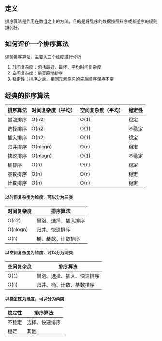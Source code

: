 ## 定义
排序算法是作用在数组之上的方法，目的是将乱序的数据按照升序或者逆序的规则排列好。

## 如何评价一个排序算法
评价排序算法，主要从三个维度进行分析
1. 时间复杂度：包括最好、最坏、平均时间复杂度
2. 空间复杂度：是否原地排序
3. 稳定性：排序之后，相同元素原先的先后顺序保持不变

## 经典的排序算法

| 排序算法 | 时间复杂度（平均） | 空间复杂度（平均） | 稳定性 |
| --- | --- | --- | --- |
| 冒泡排序 | O(n2) | O(1)  | 稳定  |
| 选择排序 | O(n2) | O(1)  | 不稳定  |
| 插入排序 | O(n2) | O(1)  | 稳定  |
| 归并排序 | O(nlogn)| O(n)  | 稳定  |
| 快速排序 | O(nlogn)| O(1)  | 不稳定  |
| 桶排序 | O(n) | O(n)  | 稳定  |
| 基数排序 | O(n) | O(n)  | 稳定  |
| 计数排序 | O(n)| O(n)  | 稳定  |

#### 以时间复杂度为维度，可以分为三类

| 时间复杂度 | 排序算法 |
| --- | --- |
| O(n2) | 冒泡、选择、插入排序 |
| O(nlogn) | 归并、快速排序 |
| O(n) | 桶、基数、计数排序 |

#### 以空间复杂度为维度，可以分为两类

| 空间复杂度 | 排序算法 |
| --- | --- |
| O(1) | 冒泡、选择、插入、快速排序 |
| O(n) | 归并、桶、计数、基数排序 |


#### 以稳定性为维度，可以分为两类

| 稳定性 | 排序算法 |
| --- | --- |
| 不稳定 | 选择、快速排序 |
| 稳定 | 其他 |


